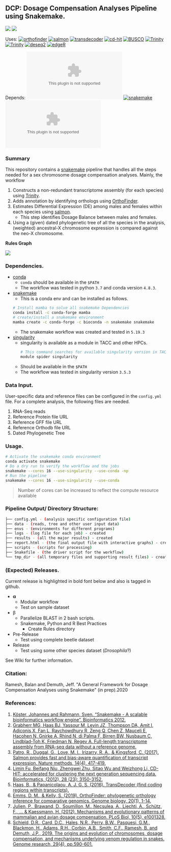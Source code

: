 ## **DCP**: Dosage Compensation Analyses Pipeline using Snakemake.

![](https://img.shields.io/maintenance/yes/2020)
[![](https://img.shields.io/github/license/rameshbalan/dcp)](https://github.com/rameshbalan/dcp/blob/master/LICENSE)

Uses:
[![orthofinder](https://img.shields.io/conda/dn/bioconda/orthofinder?label=orthofinder)](https://github.com/davidemms/OrthoFinder)
[![salmon](https://img.shields.io/conda/dn/bioconda/salmon?label=salmon)](https://salmon.readthedocs.io/en/latest/salmon.html)
[![transdecoder](https://img.shields.io/conda/dn/bioconda/transdecoder?label=transdecoder)](https://github.com/TransDecoder/TransDecoder/wiki)
[![cd-hit](https://img.shields.io/conda/dn/bioconda/cd-hit?label=cdhit)](https://github.com/weizhongli/cdhit/wiki)
[![BUSCO](https://img.shields.io/conda/dn/bioconda/busco?label=busco)](https://busco-archive.ezlab.org/v3/)
[![Trinity](https://img.shields.io/docker/v/trinityrnaseq/trinityrnaseq/2.10.0?label=Trinity)](https://hub.docker.com/r/trinityrnaseq/trinityrnaseq/tags)
[![Trinity](https://img.shields.io/docker/image-size/trinityrnaseq/trinityrnaseq/2.10.0?label=Trinity)](https://github.com/trinityrnaseq/trinityrnaseq/wiki/Trinity-in-Docker)
[![deseq2](https://img.shields.io/conda/dn/bioconda/bioconductor-deseq2?label=deseq2)](https://bioconductor.org/packages/release/bioc/html/DESeq2.html)
[![edgeR](https://img.shields.io/conda/dn/bioconda/bioconductor-edgeR?label=edgeR)](https://bioconductor.org/packages/release/bioc/html/edgeR.html)

Depends: [![](https://img.shields.io/github/downloads/conda/conda/4.8.3/conda-4.8.3.tar.gz?label=conda)](https://docs.conda.io/en/latest/miniconda.html)
[![snakemake](https://img.shields.io/conda/dn/bioconda/snakemake.svg?label=snakemake)](https://bioconda.github.io/recipes/snakemake/README.html)
[![](https://img.shields.io/github/downloads-pre/hpcng/singularity/v3.5.3/singularity-3.5.3.tar.gz?label=Singularity)](https://sylabs.io/guides/3.5/user-guide/quick_start.html#quick-installation-steps)

### Summary

This repository contains a [snakemake](https://snakemake.readthedocs.io/en/stable/) pipeline that handles all the steps needed for a sex chromosome dosage compensation analyses. Mainly, the workflow

1. Constructs a non-redundant transcriptome assembly (for each species) using [Trinity](https://github.com/trinityrnaseq/trinityrnaseq).
2. Adds annotation by identifying orthologs using [OrthoFinder](https://github.com/davidemms/OrthoFinder).
3. Estimates Differential Expression (DE) among males and females within each species using [salmon](https://github.com/COMBINE-lab/salmon).
	- This step identifies Dosage Balance between males and females.
4. Using a (given) dated phylogenetic tree of all the species in the analysis, (weighted) ancestral-X chromosome expression is compared against the neo-X chromosome.

__Rules Graph__  

![](https://raw.githubusercontent.com/rameshbalan/rameshbalan.github.io/e8e4494c6c4f9f8bcc6b9b5479f9b983f8db89e3/files/DCA_rulegraph.svg)

### Dependencies.

- [conda](https://docs.conda.io/en/latest/miniconda.html)
	- `conda` should be available in the `$PATH`
	- The workflow was tested in python `3.7` and conda version `4.8.3`.
- [snakemake](https://snakemake.readthedocs.io/en/stable/getting_started/installation.html)
	- This is a conda env and can be installed as follows.
	```bash
	# Install mamba to solve all snakemake Dependencies
	conda install -c conda-forge mamba
	# create/install a snakemake environment
	mamba create -c conda-forge -c bioconda -n snakemake snakemake
	```
	- The snakemake workflow was created and tested in `5.19.3`
- [singularity](https://sylabs.io/guides/3.5/user-guide/quick_start.html#quick-installation-steps)
	- singularity is available as a module in TACC and other HPCs.
	 	```bash
		# This command searches for available singularity version in TACC
		module spider singularity
		```
	- Should be available in the `$PATH`
	- The workflow was tested in singularity version `3.5.3`

### Data Input.

User-specific data and reference files can be configured in the `config.yml` file. For a complete analysis, the following files are needed.

1. RNA-Seq reads
2. Reference Protein file URL
3. Reference GFF file URL
4. Reference Orthodb file URL
5. Dated Phylogenetic Tree

### Usage.

```bash
# Activate the snakemake conda environment
conda activate snakemake
# Do a dry run to verify the workflow and the jobs
snakemake --cores 16 --use-singularity --use-conda -np
# Run the pipeline
snakemake --cores 16 --use-singularity --use-conda
```
> Number of cores can be increased to reflect the compute resource available

### Pipeline Output/ Directory Structure:

```bash
├── config.yml - (analysis specific configuration file)
├── data - (reads, tree and other user input data)
├── envs - (environments for different programs)
├── logs - (log file for each job) - created
├── results - (all the major results) - created
├── report.html - (the final output file with interactive graphs) - created
├── scripts - (scripts for processing)
├── Snakefile - (the driver script for the workflow)
└── tmp_dir - (all temporary files and supporting result files) - created
```

### (Expected) Releases.

Current release is highlighted in bold font below and also is tagged in github.  
- **&alpha;**  
	- Modular workflow  
	- Test on sample dataset  
- &beta;  
	- Parallelize BLAST in 2 bash scripts.
	- Snakemake, Python and R Best Practices  
		- Create Rules directory
- Pre-Release  
	- Test using complete beetle dataset
- Release  
	- Test using some other species dataset (_Drosophila_?)

See Wiki for further information.

### Citation:  

Ramesh, Balan and Demuth, Jeff. "A General Framework for Dosage Compensation Analyses using Snakemake" (in prep).2020

### References:

1. [Köster, Johannes and Rahmann, Sven. “Snakemake - A scalable bioinformatics workflow engine”. Bioinformatics 2012.](https://academic.oup.com/bioinformatics/article/28/19/2520/290322)
2. [Grabherr MG, Haas BJ, Yassour M, Levin JZ, Thompson DA, Amit I, Adiconis X, Fan L, Raychowdhury R, Zeng Q, Chen Z, Mauceli E, Hacohen N, Gnirke A, Rhind N, di Palma F, Birren BW, Nusbaum C, Lindblad-Toh K, Friedman N, Regev A. Full-length transcriptome assembly from RNA-seq data without a reference genome.](https://www.nature.com/articles/nbt.1883)
3. [Patro, R., Duggal, G., Love, M. I., Irizarry, R. A., & Kingsford, C. (2017). Salmon provides fast and bias-aware quantification of transcript expression. Nature methods, 14(4), 417-419.](https://www.nature.com/articles/nmeth.4197)
4. [Limin Fu, Beifang Niu, Zhengwei Zhu, Sitao Wu and Weizhong Li, CD-HIT: accelerated for clustering the next generation sequencing data. Bioinformatics, (2012), 28 (23): 3150-3152.](https://academic.oup.com/bioinformatics/article/28/23/3150/192160)
5. [Haas, B., & Papanicolaou, A. J. G. S. (2016). TransDecoder (find coding regions within transcripts).](https://github.com/TransDecoder/TransDecoder/wiki)  
6. [Emms, D. M., & Kelly, S. (2019). OrthoFinder: phylogenetic orthology inference for comparative genomics. Genome biology, 20(1), 1-14.](https://genomebiology.biomedcentral.com/articles/10.1186/s13059-019-1832-y)
7. [Julien, P., Brawand, D., Soumillon, M., Necsulea, A., Liechti, A., Schütz, F., ... & Kaessmann, H. (2012). Mechanisms and evolutionary patterns of mammalian and avian dosage compensation. PLoS Biol, 10(5), e1001328.](https://journals.plos.org/plosbiology/article?id=10.1371/journal.pbio.1001328)
8. [Schield, D.R., Card, D.C., Hales, N.R., Perry, B.W., Pasquesi, G.M., Blackmon, H., Adams, R.H., Corbin, A.B., Smith, C.F., Ramesh, B. and Demuth, J.P., 2019. The origins and evolution of chromosomes, dosage compensation, and mechanisms underlying venom regulation in snakes. Genome research, 29(4), pp.590-601.](https://genome.cshlp.org/content/29/4/590.full.pdf)

